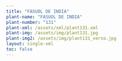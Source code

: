 ```yaml
---
title: "FASUOL DE INDIA"
plant-name: "FASUOL DE INDIA"
plant-number: "131"
plant-xml: /assets/xml/plant131.xml
plant-img: /assets/img/plant131.jpg
plant-img2: /assets/img/plant131_verso.jpg
layout: single-xml
toc: false
---
```

